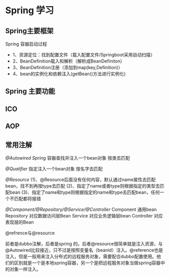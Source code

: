 # Spring 学习

## Spring主要框架

Spring 容器启动过程

- 1、资源定位：找到配置文件（载入配置文件/Springboot采用自动扫描）
- 2、BeanDefinition载入和解析（解析成BeanDefiniton）
- 3、BeanDefinition注册（添加到map(key,Definition)）
- 4、bean的实例化和依赖注入(getBean()方法进行实例化)

## Spring 主要功能

## ICO

## AOP









## 常用注解

*@Autowired Spring* 容器查找并注入一个bean对象 按类去匹配

*@Qualifier* 指定注入一个bean对象 按名字去匹配

*@Resource*
(1)、@Resource后面没有任何内容，默认通过name属性去匹配bean，找不到再按type去匹配
(2)、指定了name或者type则根据指定的类型去匹配bean
(3)、指定了name和type则根据指定的name和type去匹配bean，任何一个不匹配都将报错

*@Component/@Repository/@Service/@Controller*
Component 通用bean
Repository 对应数据访问层Bean
Service 对应业务逻辑层bean
Controller 对应表现层的Bean

@refrence与@resource 

前者是dubbo注解，后者是spring 的。后者@resource很简单就是注入资源，与@Autowired比较接近，只不过是按照变量名（beanid）注入。@reference也是注入，但是一般用来注入分布式的远程服务对象，需要配合dubbo配置使用。他们的区别就是一个是本地spring容器，另一个是把远程服务对象当做spring容器中的对象一样注入。